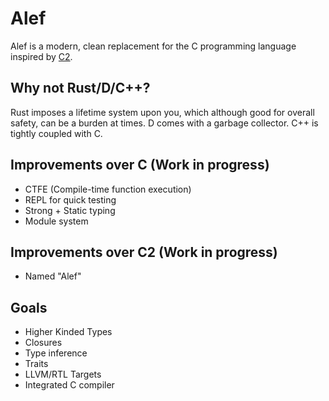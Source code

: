 # Alef #

Alef is a modern, clean replacement for the C programming language
inspired by [C2](http://c2lang.org/).

## Why not Rust/D/C++?

Rust imposes a lifetime system upon you, which although good for overall
safety, can be a burden at times. D comes with a garbage collector.
C++ is tightly coupled with C.

## Improvements over C (Work in progress)
- CTFE (Compile-time function execution)
- REPL for quick testing
- Strong + Static typing
- Module system

## Improvements over C2 (Work in progress)
- Named "Alef"

## Goals
- Higher Kinded Types
- Closures
- Type inference
- Traits
- LLVM/RTL Targets
- Integrated C compiler
